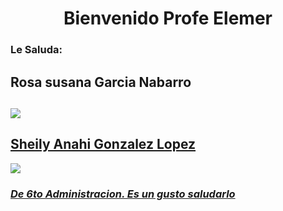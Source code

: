 <!doctype html>
<html>
<head>
	<title>Hola </title>
<h1><center>Bienvenido Profe Elemer</h1></center>
<h3>Le Saluda:</h3>
<body>
<h2><b> Rosa susana Garcia Nabarro </b><h2>
	<img src="https://www.lavanguardia.com/r/GODO/LV/p5/WebSite/2018/12/16/Recortada/img_dibernon_20160420-191445_imagenes_lv_propias_dibernon__dsf4269-kDvF--656x440@LaVanguardia-Web.jpg">
<h2><u> Sheily Anahi Gonzalez Lopez </u></h2>
     <img src="https://www.top10listas.com/archivos/listas/8-1537525753.jpg "> 
<h3><i><u>De 6to Administracion. Es un gusto saludarlo</u></i></h3>
</body>
	</html>


